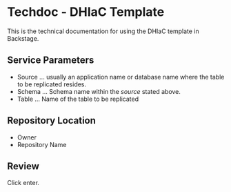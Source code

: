 # Techdoc - DHIaC Template

This is the technical documentation for using the DHIaC template in Backstage.

## Service Parameters
- Source ... usually an application name or database name where the table to be replicated resides.
- Schema ... Schema name within the *source* stated above.
- Table ... Name of the table to be replicated

## Repository Location
- Owner
- Repository Name

## Review
Click enter.

